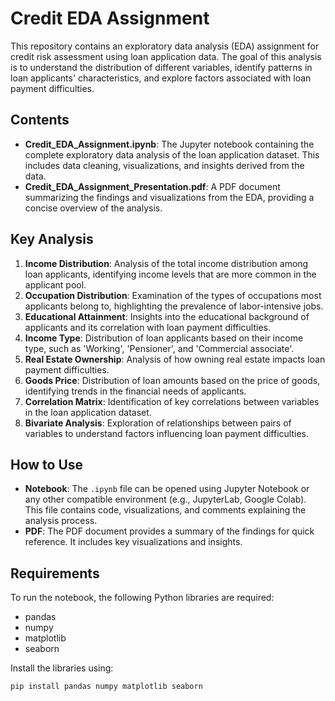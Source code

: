 # Credit EDA Assignment

This repository contains an exploratory data analysis (EDA) assignment for credit risk assessment using loan application data. The goal of this analysis is to understand the distribution of different variables, identify patterns in loan applicants' characteristics, and explore factors associated with loan payment difficulties.

## Contents

- **Credit_EDA_Assignment.ipynb**: The Jupyter notebook containing the complete exploratory data analysis of the loan application dataset. This includes data cleaning, visualizations, and insights derived from the data.
- **Credit_EDA_Assignment_Presentation.pdf**: A PDF document summarizing the findings and visualizations from the EDA, providing a concise overview of the analysis.

## Key Analysis

1. **Income Distribution**: Analysis of the total income distribution among loan applicants, identifying income levels that are more common in the applicant pool.
2. **Occupation Distribution**: Examination of the types of occupations most applicants belong to, highlighting the prevalence of labor-intensive jobs.
3. **Educational Attainment**: Insights into the educational background of applicants and its correlation with loan payment difficulties.
4. **Income Type**: Distribution of loan applicants based on their income type, such as 'Working', 'Pensioner', and 'Commercial associate'.
5. **Real Estate Ownership**: Analysis of how owning real estate impacts loan payment difficulties.
6. **Goods Price**: Distribution of loan amounts based on the price of goods, identifying trends in the financial needs of applicants.
7. **Correlation Matrix**: Identification of key correlations between variables in the loan application dataset.
8. **Bivariate Analysis**: Exploration of relationships between pairs of variables to understand factors influencing loan payment difficulties.

## How to Use

- **Notebook**: The `.ipynb` file can be opened using Jupyter Notebook or any other compatible environment (e.g., JupyterLab, Google Colab). This file contains code, visualizations, and comments explaining the analysis process.
- **PDF**: The PDF document provides a summary of the findings for quick reference. It includes key visualizations and insights.

## Requirements

To run the notebook, the following Python libraries are required:
- pandas
- numpy
- matplotlib
- seaborn

Install the libraries using:
```bash
pip install pandas numpy matplotlib seaborn